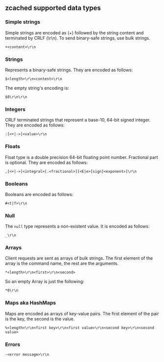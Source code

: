 ## zcached supported data types

### Simple strings
Simple strings are encoded as (+) followed by the string content and terminated by CRLF (\r\n). To send binary-safe strings, use bulk strings.
```
+<content>\r\n
```

### Strings
Represents a binary-safe strings. They are encoded as follows:

```
$<length>\r\n<content>\r\n
```

The empty string's encoding is:

```
$0\r\n\r\n
```

### Integers
CRLF terminated strings that represent a base-10, 64-bit signed integer. They are encoded as follows:
```
:[<+|->]<value>\r\n
```

### Floats
Float type is a double precision 64-bit floating point number. Fractional part is optional. They are encoded as follows:
```
,[<+|->]<integral>[.<fractional>][<E|e>[sign]<exponent>]\r\n
```

### Booleans
Booleans are encoded as follows:
```
#<t|f>\r\n
```

### Null
The `null` type represents a non-existent value. It is encoded as follows:
```
_\r\n
```

### Arrays
Client requests are sent as arrays of bulk strings. The first element of the array is the command name, the rest are the arguments.
```
*<length>\r\n<first>\r\n<second>
```

So an empty Array is just the following:
```
*0\r\n
```

### Maps aka HashMaps
Maps are encoded as arrays of key-value pairs. The first element of the pair is the key, the second is the value.
```
%<length>\r\n<first key>\r\n<first value>\r\n<second key>\r\n<second value>
```

### Errors
```
-<error message>\r\n
```
